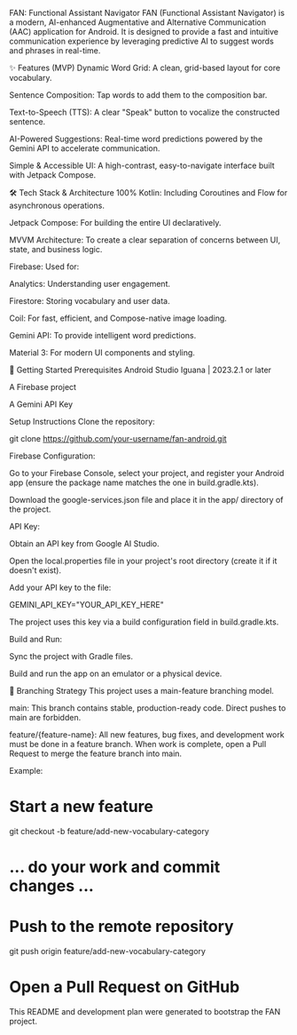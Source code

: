 FAN: Functional Assistant Navigator
FAN (Functional Assistant Navigator) is a modern, AI-enhanced Augmentative and Alternative Communication (AAC) application for Android. It is designed to provide a fast and intuitive communication experience by leveraging predictive AI to suggest words and phrases in real-time.

✨ Features (MVP)
Dynamic Word Grid: A clean, grid-based layout for core vocabulary.

Sentence Composition: Tap words to add them to the composition bar.

Text-to-Speech (TTS): A clear "Speak" button to vocalize the constructed sentence.

AI-Powered Suggestions: Real-time word predictions powered by the Gemini API to accelerate communication.

Simple & Accessible UI: A high-contrast, easy-to-navigate interface built with Jetpack Compose.

🛠 Tech Stack & Architecture
100% Kotlin: Including Coroutines and Flow for asynchronous operations.

Jetpack Compose: For building the entire UI declaratively.

MVVM Architecture: To create a clear separation of concerns between UI, state, and business logic.

Firebase: Used for:

Analytics: Understanding user engagement.

Firestore: Storing vocabulary and user data.

Coil: For fast, efficient, and Compose-native image loading.

Gemini API: To provide intelligent word predictions.

Material 3: For modern UI components and styling.

🚀 Getting Started
Prerequisites
Android Studio Iguana | 2023.2.1 or later

A Firebase project

A Gemini API Key

Setup Instructions
Clone the repository:

git clone https://github.com/your-username/fan-android.git

Firebase Configuration:

Go to your Firebase Console, select your project, and register your Android app (ensure the package name matches the one in build.gradle.kts).

Download the google-services.json file and place it in the app/ directory of the project.

API Key:

Obtain an API key from Google AI Studio.

Open the local.properties file in your project's root directory (create it if it doesn't exist).

Add your API key to the file:

GEMINI_API_KEY="YOUR_API_KEY_HERE"

The project uses this key via a build configuration field in build.gradle.kts.

Build and Run:

Sync the project with Gradle files.

Build and run the app on an emulator or a physical device.

🌿 Branching Strategy
This project uses a main-feature branching model.

main: This branch contains stable, production-ready code. Direct pushes to main are forbidden.

feature/{feature-name}: All new features, bug fixes, and development work must be done in a feature branch. When work is complete, open a Pull Request to merge the feature branch into main.

Example:

# Start a new feature
git checkout -b feature/add-new-vocabulary-category

# ... do your work and commit changes ...

# Push to the remote repository
git push origin feature/add-new-vocabulary-category

# Open a Pull Request on GitHub

This README and development plan were generated to bootstrap the FAN project.